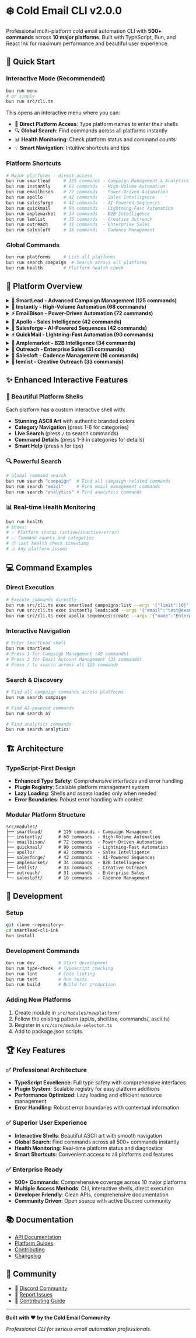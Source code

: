 # ❄️ Cold Email CLI v2.0.0

Professional multi-platform cold email automation CLI with **500+ commands** across **10 major platforms**. Built with TypeScript, Bun, and React Ink for maximum performance and beautiful user experience.

## 🚀 Quick Start

### Interactive Mode (Recommended)
```bash
bun run menu
# or simply
bun run src/cli.ts
```

This opens an interactive menu where you can:
- 🎯 **Direct Platform Access**: Type platform names to enter their shells
- 🔍 **Global Search**: Find commands across all platforms instantly  
- 📊 **Health Monitoring**: Check platform status and command counts
- 💡 **Smart Navigation**: Intuitive shortcuts and tips

### Platform Shortcuts
```bash
# Major platforms - direct access
bun run smartlead     # 125 commands - Campaign Management & Analytics
bun run instantly     # 68 commands  - High-Volume Automation  
bun run emailbison    # 72 commands  - Power-Driven Automation
bun run apollo        # 42 commands  - Sales Intelligence
bun run salesforge    # 42 commands  - AI-Powered Sequences
bun run quickmail     # 90 commands  - Lightning-Fast Automation
bun run amplemarket   # 34 commands  - B2B Intelligence
bun run lemlist       # 33 commands  - Creative Outreach
bun run outreach      # 31 commands  - Enterprise Sales
bun run salesloft     # 16 commands  - Cadence Management
```

### Global Commands
```bash
bun run platforms     # List all platforms
bun run search campaign  # Search across all platforms
bun run health        # Platform health check
```

## 🌟 Platform Overview

<details>
<summary><strong>🌊 SmartLead - Advanced Campaign Management (125 commands)</strong></summary>

### Complete API coverage for campaign lifecycle management

**🎯 Campaign Management (45 commands)**
- Complete CRUD operations for campaigns
- Advanced scheduling and automation
- Real-time analytics with date ranges
- Webhook management and integration
- Campaign cloning and templating
- Campaign settings and configurations
- Status management (start/pause/stop)
- Multi-account campaign distribution

**📧 Email Account Management (35 commands)**
- Full account lifecycle management
- Advanced warmup with detailed controls
- Account health monitoring and vitals
- Custom tracking domains setup
- Provider-based statistics and analytics
- Account rotation and optimization
- SMTP configuration management
- Deliverability scoring and insights

**👥 Lead Management (30 commands)**
- Complete lead lifecycle management
- Message history tracking and analysis
- Master inbox reply capabilities
- Lead categorization and tagging
- Global blocklist management
- Lead status tracking and updates
- Bulk lead operations and imports
- Lead engagement scoring

**📊 Analytics & Reporting (15 commands)**
- Comprehensive performance metrics
- Date-range analytics and comparisons
- Export functionality (CSV/JSON)
- Real-time campaign insights
- ROI calculations and conversions
- Detailed engagement analytics

*Access: `bun run smartlead`*
</details>

<details>
<summary><strong>🚀 Instantly - High-Volume Automation (68 commands)</strong></summary>

### V2 API integration with advanced automation features

**🚀 Campaign Management (25 commands)**
- Multi-dimensional analytics and insights
- Subsequence management and optimization
- Advanced campaign controls and settings
- Campaign cloning and templating
- Automated follow-up sequences
- Performance tracking and optimization
- Campaign A/B testing capabilities
- Advanced targeting and segmentation

**📧 Account Management (25 commands)**
- Account vitals testing and monitoring
- Advanced warmup analytics and tracking
- Account pause/resume functionality
- Provider optimization and switching
- Account health scoring and alerts
- SMTP configuration and testing
- Deliverability monitoring and improvement
- Account reputation management

**👥 Lead Management (18 commands)**
- Bulk lead operations and management
- Email verification system integration
- Interest status tracking and updates
- Tags and labels for organization
- Lead engagement tracking
- Automated lead scoring
- Lead lifecycle management
- Contact database optimization

*Access: `bun run instantly`*
</details>

<details>
<summary><strong>⚡ EmailBison - Power-Driven Automation (72 commands)</strong></summary>

### Power-driven automation with levels 1-10 intensity

**🔥 Automation Levels (1-10)**
- Level 1-3: Basic automation and sequences
- Level 4-6: Advanced multi-channel outreach
- Level 7-8: High-intensity campaigns with AI
- Level 9-10: Maximum automation with advanced AI

**📊 Power Analytics (6 categories)**
- Campaign performance optimization
- Advanced automation analytics
- Real-time power metrics
- Automation rule management
- Sequence performance tracking
- Lead engagement optimization

*Access: `bun run emailbison`*
</details>

<details>
<summary><strong>🎯 Apollo - Sales Intelligence (42 commands)</strong></summary>

### Professional email sequences with CRM integration

**📈 Sales Intelligence**
- Advanced contact discovery and enrichment
- Company and prospect research
- Email sequence automation
- CRM integration and sync
- Contact scoring and prioritization

**🔄 Sequence Management**
- Multi-step email sequences
- Template management and optimization
- Performance tracking and analytics
- A/B testing capabilities
- Automated follow-ups

*Access: `bun run apollo`*
</details>

<details>
<summary><strong>🤖 Salesforge - AI-Powered Sequences (42 commands)</strong></summary>

### Complete AI sequence management with intelligent optimization

**🧠 AI-Powered Features**
- Intelligent sequence generation
- AI-optimized content creation
- Predictive performance analytics
- Smart timing optimization
- Automated A/B testing

**📊 Performance Optimization**
- ML-driven improvements
- Intelligent targeting
- Automated personalization
- Conversion optimization
- ROI maximization

*Access: `bun run salesforge`*
</details>

<details>
<summary><strong>⚡ QuickMail - Lightning-Fast Automation (90 commands)</strong></summary>

### Lightning-fast email automation and outreach platform

**🌊 Campaign Management (16 commands)**
- Quick campaign setup and deployment
- Real-time campaign monitoring
- Advanced scheduling options
- Campaign analytics and reporting

**👥 Contact Management (14 commands)**
- Contact import and management
- List segmentation and targeting
- Contact enrichment and validation

**🔄 Outreach Sequences (12 commands)**
- Multi-step sequence automation
- Template management
- Follow-up optimization

**📧 Email Account Management (19 commands)**
- Account setup and configuration
- Deliverability optimization
- Account health monitoring

**📄 Template Management (15 commands)**
- Template creation and editing
- Performance tracking
- A/B testing capabilities

**📈 Analytics & Reporting (14 commands)**
- Comprehensive performance metrics
- Export functionality
- Real-time insights

*Access: `bun run quickmail`*
</details>

<details>
<summary><strong>🎯 Amplemarket - B2B Intelligence (34 commands)</strong></summary>

### Sales intelligence and prospecting platform

**🔍 Prospecting & Intelligence**
- Advanced lead discovery
- Company research and insights
- Contact enrichment and validation
- Market intelligence and trends
- Competitive analysis

**📊 Analytics & Insights**
- Prospecting performance metrics
- Lead quality scoring
- Market penetration analysis
- ROI tracking and optimization

*Access: `bun run amplemarket`*
</details>

<details>
<summary><strong>🏢 Outreach - Enterprise Sales (31 commands)</strong></summary>

### Enterprise-grade sales engagement platform

**🎯 Enterprise Features**
- Advanced sequence management
- Team collaboration tools
- Enterprise-grade analytics
- CRM integrations
- Compliance and governance

**📊 Sales Intelligence**
- Prospect research and insights
- Performance tracking
- Team analytics and reporting
- Pipeline management

*Access: `bun run outreach`*
</details>

<details>
<summary><strong>💼 Salesloft - Cadence Management (16 commands)</strong></summary>

### Modern sales engagement and cadence platform

**🔄 Cadence Management**
- Multi-touch cadence creation
- Automated follow-up sequences
- Performance optimization
- Team cadence templates

**📊 Engagement Analytics**
- Activity tracking and reporting
- Performance metrics
- Team analytics
- ROI analysis

*Access: `bun run salesloft`*
</details>

<details>
<summary><strong>🎨 lemlist - Creative Outreach (33 commands)</strong></summary>

### Creative personalized email automation

**🎨 Creative Features**
- Personalized image generation
- Video personalization
- Creative template designs
- Dynamic content insertion

**📈 Performance Tracking**
- Creative performance analytics
- A/B testing for creatives
- Engagement optimization
- Conversion tracking

*Access: `bun run lemlist`*
</details>

## ✨ Enhanced Interactive Features

### 🌊 Beautiful Platform Shells
Each platform has a custom interactive shell with:
- **Stunning ASCII Art** with authentic branded colors
- **Category Navigation** (press 1-6 for categories)
- **Live Search** (press `/` to search commands)
- **Command Details** (press 1-9 in categories for details)
- **Smart Help** (press `h` for tips)

### 🔍 Powerful Search
```bash
# Global command search
bun run search "campaign"  # Find all campaign-related commands
bun run search "email"     # Find email management commands
bun run search "analytics" # Find analytics commands
```

### 📊 Real-time Health Monitoring
```bash
bun run health
# Shows:
# ✅ Platform status (active/inactive/error)
# 📈 Command counts and categories  
# 🕐 Last health check timestamp
# ⚠️ Any platform issues
```

## 💻 Command Examples

### Direct Execution
```bash
# Execute commands directly
bun run src/cli.ts exec smartlead campaigns:list --args '{"limit":10}'
bun run src/cli.ts exec instantly leads:add --args '{"email":"test@example.com"}'
bun run src/cli.ts exec apollo sequences:create --args '{"name":"Enterprise Outreach"}'
```

### Interactive Navigation
```bash
# Enter SmartLead shell
bun run smartlead
# Press 1 for Campaign Management (45 commands)
# Press 2 for Email Account Management (35 commands)
# Press / to search across all 125 commands
```

### Search & Discovery
```bash
# Find all campaign commands across platforms
bun run search campaign

# Find AI-powered commands
bun run search ai

# Find analytics commands
bun run search analytics
```

## 🏗️ Architecture

### TypeScript-First Design
- **Enhanced Type Safety**: Comprehensive interfaces and error handling
- **Plugin Registry**: Scalable platform management system
- **Lazy Loading**: Shells and assets loaded only when needed
- **Error Boundaries**: Robust error handling with context

### Modular Platform Structure
```
src/modules/
├── smartlead/      # 125 commands - Campaign Management
├── instantly/      # 68 commands  - High-Volume Automation
├── emailbison/     # 72 commands  - Power-Driven Automation
├── quickmail/      # 90 commands  - Lightning-Fast Automation
├── apollo/         # 42 commands  - Sales Intelligence
├── salesforge/     # 42 commands  - AI-Powered Sequences
├── amplemarket/    # 34 commands  - B2B Intelligence
├── lemlist/        # 33 commands  - Creative Outreach
├── outreach/       # 31 commands  - Enterprise Sales
└── salesloft/      # 16 commands  - Cadence Management
```

## 🔧 Development

### Setup
```bash
git clone <repository>
cd smartlead-cli-ink
bun install
```

### Development Commands
```bash
bun run dev         # Start development
bun run type-check  # TypeScript checking
bun run lint        # Code linting
bun run test        # Run tests
bun run build       # Build for production
```

### Adding New Platforms
1. Create module in `src/modules/newplatform/`
2. Follow the existing pattern (api.ts, shell.tsx, commands/, ascii.ts)
3. Register in `src/core/module-selector.ts`
4. Add to package.json scripts

## 🏆 Key Features

### ✅ Professional Architecture
- **TypeScript Excellence**: Full type safety with comprehensive interfaces
- **Plugin System**: Scalable registry for easy platform additions
- **Performance Optimized**: Lazy loading and efficient resource management
- **Error Handling**: Robust error boundaries with contextual information

### ✅ Superior User Experience
- **Interactive Shells**: Beautiful ASCII art with smooth navigation
- **Global Search**: Find commands across all 500+ commands instantly
- **Health Monitoring**: Real-time platform status and diagnostics
- **Smart Shortcuts**: Convenient access to all platforms and features

### ✅ Enterprise Ready
- **500+ Commands**: Comprehensive coverage across 10 major platforms
- **Multiple Access Methods**: CLI, interactive shells, direct execution
- **Developer Friendly**: Clean APIs, comprehensive documentation
- **Community Driven**: Open source with active Discord community

## 📚 Documentation

- [API Documentation](docs/API_COMPLETION_SUMMARY.md)
- [Platform Guides](docs/)
- [Contributing](CONTRIBUTING.md)
- [Changelog](CHANGELOG.md)

## 🌟 Community

- 💬 [Discord Community](https://discord.gg/coldemail)
- 🐛 [Report Issues](https://github.com/your-username/smartlead-cli-ink/issues)
- 🤝 [Contributing Guide](CONTRIBUTING.md)

---

**Built with ❤️ by the Cold Email Community**

*Professional CLI for serious email automation professionals.*